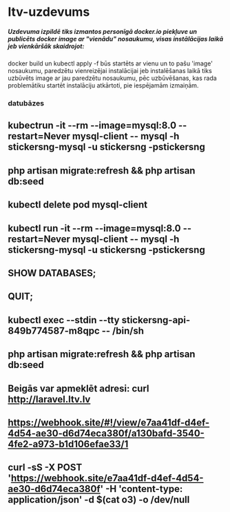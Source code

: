 # ltv-uzdevums
##### Uzdevuma izpildē tiks izmantos personīgā docker.io piekļuve un publicēts docker image ar "vienādu" nosaukumu, visas instālācijas laikā jeb vienkāršāk skaidrojot:
docker build un kubectl apply -f būs startēts ar vienu un to pašu 'image' nosaukumu, paredzētu vienreizējai instalācijai jeb instalēšanas laikā tiks uzbūvēts image ar jau paredzētu nosaukumu, pēc uzbūvēšanas, kas rada problemātiku startēt instalāciju atkārtoti, pie iespējamām izmaiņām.

### datubāzes
## kubectrun -it --rm --image=mysql:8.0 --restart=Never mysql-client -- mysql -h stickersng-mysql -u stickersng -pstickersng
## php artisan migrate:refresh && php artisan db:seed
## kubectl delete pod mysql-client
## kubectl run -it --rm --image=mysql:8.0 --restart=Never mysql-client -- mysql -h stickersng-mysql -u stickersng -pstickersng
## SHOW DATABASES;
## QUIT;
## kubectl exec --stdin --tty stickersng-api-849b774587-m8qpc -- /bin/sh
## php artisan migrate:refresh && php artisan db:seed
## Beigās var apmeklēt adresi: curl http://laravel.ltv.lv
## https://webhook.site/#!/view/e7aa41df-d4ef-4d54-ae30-d6d74eca380f/a130bafd-3540-4fe2-a973-b1d106efae33/1
## curl -sS -X POST 'https://webhook.site/e7aa41df-d4ef-4d54-ae30-d6d74eca380f' -H 'content-type: application/json' -d $(cat o3) -o /dev/null

